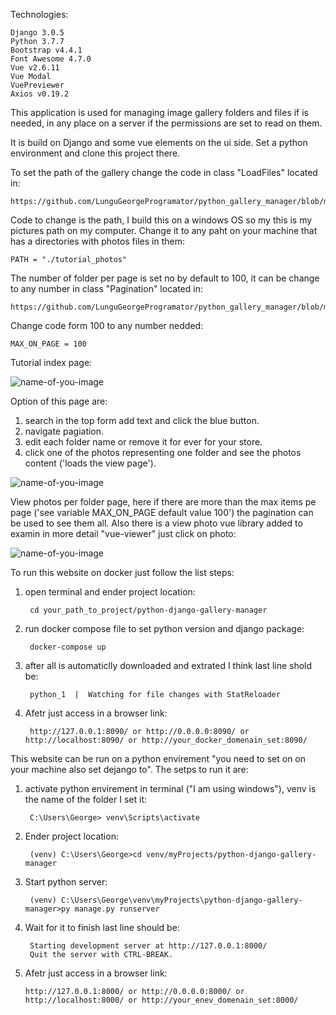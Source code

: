 Technologies:

    Django 3.0.5
    Python 3.7.7
    Bootstrap v4.4.1
    Font Awesome 4.7.0
    Vue v2.6.11
    Vue Modal
    VuePreviewer
    Axios v0.19.2

This application is used for managing image gallery folders and files if is needed, in any place on a server if the permissions are set to read on them.

It is build on Django and some vue elements on the ui side. Set a python environment and clone this project there.

To set the path of the gallery change the code in class "LoadFiles" located in:
  
    https://github.com/LunguGeorgeProgramator/python_gallery_manager/blob/master/gallery/loadFiles.py
    
Code to change is the path, I build this on a windows OS so my this is my pictures path on my computer. Change it to any paht on your machine that has a directories with photos files in them:

    PATH = "./tutorial_photos"
    
The number of folder per page is set no by default to 100, it can be change to any number in class "Pagination" located in:

    https://github.com/LunguGeorgeProgramator/python_gallery_manager/blob/master/gallery/pagination.py
    
Change code form 100 to any number nedded:
    
    MAX_ON_PAGE = 100

Tutorial index page:

![name-of-you-image](https://github.com/LunguGeorgeProgramator/python_gallery_manager/blob/master/tutorial_photos/index.jpg?raw=true)

Option of this page are:
  1. search in the top form add text and click the blue button.
  2. navigate pagiation.
  3. edit each folder name or remove it for ever for your store.
  4. click one of the photos representing one folder and see the photos content ('loads the view page').

![name-of-you-image](https://github.com/LunguGeorgeProgramator/python_gallery_manager/blob/master/tutorial_photos/edit_page.jpg?raw=true)

View photos per folder page, here if there are more than the max items pe page ('see variable MAX_ON_PAGE default value 100') the pagination can be used to see them all. 
Also there is a view photo vue library added to examin in more detail "vue-viewer" just click on photo:

![name-of-you-image](https://github.com/LunguGeorgeProgramator/python_gallery_manager/blob/master/tutorial_photos/view.jpg?raw=true)

To run this website on docker just follow the list steps:

1. open terminal and ender project location:

        cd your_path_to_project/python-django-gallery-manager
2. run docker compose file to set python version and django package:

        docker-compose up
        
3. after all is automaticlly downloaded and extrated I think last line shold be:

        python_1  |  Watching for file changes with StatReloader

4. Afetr just access in a browser link:

        http://127.0.0.1:8090/ or http://0.0.0.0:8090/ or http://localhost:8090/ or http://your_docker_domenain_set:8090/


This website can be run on a python envirement "you need to set on on your machine also set dejango to". The setps to run it are:

1. activate python envirement in terminal ("I am using windows"), venv is the name of the folder I set it:

        C:\Users\George> venv\Scripts\activate
  
2. Ender project location:

        (venv) C:\Users\George>cd venv/myProjects/python-django-gallery-manager
        
3. Start python server:
    
        (venv) C:\Users\George\venv\myProjects\python-django-gallery-manager>py manage.py runserver
        
4. Wait for it to finish last line should be:

        Starting development server at http://127.0.0.1:8000/
        Quit the server with CTRL-BREAK.
        
 5. Afetr just access in a browser link:

        http://127.0.0.1:8000/ or http://0.0.0.0:8000/ or http://localhost:8000/ or http://your_enev_domenain_set:8000/
        

